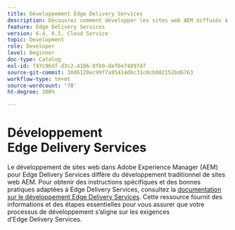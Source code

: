 ```yaml
---
title: Développement Edge Delivery Services
description: Découvrez comment développer les sites web AEM diffusés à l’aide d’Edge Delivery Services.
feature: Edge Delivery Services
version: 6.4, 6.5, Cloud Service
topic: Development
role: Developer
level: Beginner
doc-type: Catalog
exl-id: f97c96df-d3c2-4106-8fb0-def6e74897d7
source-git-commit: 30d6120ec99f7a95414dbc31c0cb002152bd6763
workflow-type: tm+mt
source-wordcount: '78'
ht-degree: 100%

---
```


# Développement Edge Delivery Services

Le développement de sites web dans Adobe Experience Manager (AEM) pour Edge Delivery Services diffère du développement traditionnel de sites web AEM. Pour obtenir des instructions spécifiques et des bonnes pratiques adaptées à Edge Delivery Services, consultez la [documentation sur le développement Edge Delivery Services](../edge-delivery-services/developing/prerequisites.md). Cette ressource fournit des informations et des étapes essentielles pour vous assurer que votre processus de développement s’aligne sur les exigences d’Edge Delivery Services.
